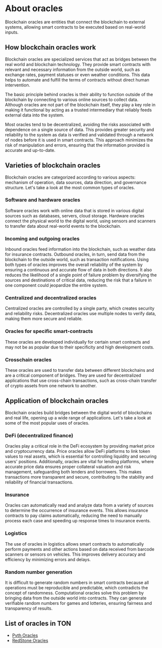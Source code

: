 # About oracles

Blockchain oracles are entities that connect the blockchain to external systems, allowing smart contracts to be executed based on real-world inputs.

## How blockchain oracles work

Blockchain oracles are specialized services that act as bridges between the real world and blockchain technology. They provide smart contracts with relevant and necessary information from the outside world, such as exchange rates, payment statuses or even weather conditions. This data helps to automate and fulfill the terms of contracts without direct human intervention.
	
The basic principle behind oracles is their ability to function outside of the blockchain by connecting to various online sources to collect data. Although oracles are not part of the blockchain itself, they play a key role in making it functional by acting as a trusted intermediary that reliably feeds external data into the system.
	
Most oracles tend to be decentralized, avoiding the risks associated with dependence on a single source of data. This provides greater security and reliability to the system as data is verified and validated through a network of nodes before it is used in smart contracts. This approach minimizes the risk of manipulation and errors, ensuring that the information provided is accurate and up-to-date.

## Varieties of blockchain oracles

Blockchain oracles are categorized according to various aspects: mechanism of operation, data sources, data direction, and governance structure. Let's take a look at the most common types of oracles.

### Software and hardware oracles  
	
Software oracles work with online data that is stored in various digital sources such as databases, servers, cloud storage. Hardware oracles connect the physical world to the digital world, using sensors and scanners to transfer data about real-world events to the blockchain.

### Incoming and outgoing oracles
	
Inbound oracles feed information into the blockchain, such as weather data for insurance contracts. Outbound oracles, in turn, send data from the blockchain to the outside world, such as transaction notifications. Using both types of oracles improves the overall reliability of the system by ensuring a continuous and accurate flow of data in both directions. It also reduces the likelihood of a single point of failure problem by diversifying the sources and destinations of critical data, reducing the risk that a failure in one component could jeopardize the entire system.

### Centralized and decentralized oracles
	
Centralized oracles are controlled by a single party, which creates security and reliability risks. Decentralized oracles use multiple nodes to verify data, making them more secure and reliable.

### Oracles for specific smart-contracts
	
These oracles are developed individually for certain smart contracts and may not be as popular due to their specificity and high development costs.

### Crosschain oracles
	
These oracles are used to transfer data between different blockchains and are a critical component of bridges. They are used for decentralized applications that use cross-chain transactions, such as cross-chain transfer of crypto assets from one network to another.

## Application of blockchain oracles
	
Blockchain oracles build bridges between the digital world of blockchains and real life, opening up a wide range of applications. Let's take a look at some of the most popular uses of oracles.

### DeFi (decentralized finance)
	
Oracles play a critical role in the DeFi ecosystem by providing market price and cryptocurrency data. Price oracles allow DeFi platforms to link token values to real assets, which is essential for controlling liquidity and securing users' positions. Additionally, oracles are vital for lending platforms, where accurate price data ensures proper collateral valuation and risk management, safeguarding both lenders and borrowers. This makes transactions more transparent and secure, contributing to the stability and reliability of financial transactions.

### Insurance
	
Oracles can automatically read and analyze data from a variety of sources to determine the occurrence of insurance events. This allows insurance contracts to pay claims automatically, reducing the need to manually process each case and speeding up response times to insurance events.

### Logistics
	
The use of oracles in logistics allows smart contracts to automatically perform payments and other actions based on data received from barcode scanners or sensors on vehicles. This improves delivery accuracy and efficiency by minimizing errors and delays.

### Random number generation
	 
It is difficult to generate random numbers in smart contracts because all operations must be reproducible and predictable, which contradicts the concept of randomness. Computational oracles solve this problem by bringing data from the outside world into contracts. They can generate verifiable random numbers for games and lotteries, ensuring fairness and transparency of results.

## List of oracles in TON

* [Pyth Oracles](/v3/documentation/dapps/oracles/pyth)
* [RedStone Oracles](/v3/documentation/dapps/oracles/red_stone)

